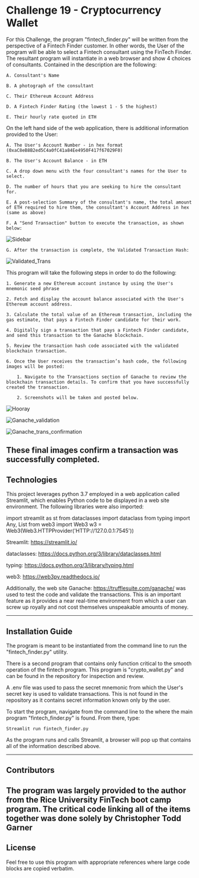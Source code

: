 # Challenge 19 - Cryptocurrency Wallet

For this Challenge, the program "fintech_finder.py" will be written from the perspective of a Fintech Finder customer.  In other words, the User of the program will be able to select a Fintech consultant using the FinTech Finder.  The resultant program will instantiate in a web browser and show 4 choices of consultants.  Contained in the description are the following:

    A. Consultant's Name

    B. A photograph of the consultant

    C. Their Ethereum Account Address

    D. A Fintech Finder Rating (the lowest 1 - 5 the highest)

    E. Their hourly rate quoted in ETH

On the left hand side of the web application, there is additional information provided to the User:

    A. The User's Account Number - in hex format (0xaC8eB8B2ed5C4a0fC41a84Ee4950F417f67029F0)

    B. The User's Account Balance - in ETH

    C. A drop down menu with the four consultant's names for the User to select.

    D. The number of hours that you are seeking to hire the consultant for.

    E. A post-selection Summary of the consultant's name, the total amount of ETH required to hire them, the consultant's Account Address in hex (same as above)

    F. A "Send Transaction" button to execute the transaction, as shown below:  

![Sidebar](sidebar_populated.png)

    G. After the transaction is complete, the Validated Transaction Hash:

![Validated_Trans](validated_trans.png)

    
This program will take the following steps in order to do the following:

    1. Generate a new Ethereum account instance by using the User's mnemonic seed phrase 

    2. Fetch and display the account balance associated with the User's Ethereum account address.

    3. Calculate the total value of an Ethereum transaction, including the gas estimate, that pays a Fintech Finder candidate for their work.

    4. Digitally sign a transaction that pays a Fintech Finder candidate, and send this transaction to the Ganache blockchain.

    5. Review the transaction hash code associated with the validated blockchain transaction.

    6. Once the User receives the transaction’s hash code, the following images will be posted:

        1. Navigate to the Transactions section of Ganache to review the blockchain transaction details. To confirm that you have successfully created the transaction. 

        2. Screenshots will be taken and posted below.  

![Hooray](Hooray!.png)

![Ganache_validation](Ganache_post_trans.png)

![Ganache_trans_confirmation](Ganache_trans_confirm.png)

These final images confirm a transaction was successfully completed.
---

## Technologies

This project leverages python 3.7 employed in a web application called Streamlit, which enables Python code to be displayed in a web site environment.  The following libraries were also imported: 

import streamlit as st
from dataclasses import dataclass
from typing import Any, List
from web3 import Web3
w3 = Web3(Web3.HTTPProvider('HTTP://127.0.0.1:7545'))

Streamlit: https://streamlit.io/

dataclasses: https://docs.python.org/3/library/dataclasses.html

typing: https://docs.python.org/3/library/typing.html

web3: https://web3py.readthedocs.io/

Additionally, the web site Ganache: https://trufflesuite.com/ganache/ was used to test the code and validate the transactions.  This is an important feature as it provides a near real-time environment from which a user can screw up royally and not cost themselves unspeakable amounts of money.  

---

## Installation Guide

The program is meant to be instantiated from the command line to run the "fintech_finder.py" utility.

There is a second program that contains only function critical to the smooth operation of the fintech program.  This program is "crypto_wallet.py" and can be found in the repository for inspection and review.  

A .env file was used to pass the secret mnemonic from which the User's secret key is used to validate transactions.  This is not found in the repository as it contains secret information known only by the user.  

To start the program, navigate from the command line to the where the main program "fintech_finder.py" is found.  From there, type:

    Streamlit run fintech_finder.py

As the program runs and calls Streamlit, a browser will pop up that contains all of the information described above.  


---


## Contributors

The program was largely provided to the author from the Rice University FinTech boot camp program.  The critical code linking all of the items together was done solely by Christopher Todd Garner
---

## License

Feel free to use this program with appropriate references where large code blocks are copied verbatim.  
